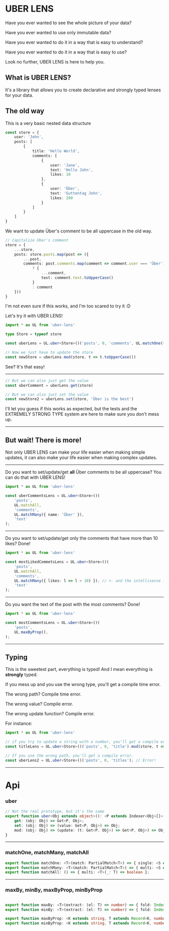 # UBER LENS

Have you ever wanted to see the whole picture of your data?

Have you ever wanted to use only immutable data?

Have you ever wanted to do it in a way that is easy to understand?

Have you ever wanted to do it in a way that is easy to use?

Look no further, UBER LENS is here to help you.

## What is UBER LENS?

It's a library that allows you to create declarative and strongly typed lenses for your data.

## The old way

This is a very basic nested data structure
```typescript
const store = {
    user: 'John',
    posts: [
        {
            title: 'Hello World',
            comments: [
                {
                    user: 'Jane',
                    text: 'Hello John',
                    likes: 10
                },
                {
                    user: 'Über',
                    text: 'Guttentag John',
                    likes: 200
                }
            ]
        }
    ]
}
```

We want to update Über's comment to be all uppercase in the old way.
```typescript
// Capitalize Über's comment
store = {
    ...store,
    posts: store.posts.map(post => ({
        ...post,
        comments: post.comments.map(comment => comment.user === 'Über')
            ? {
                ...comment,
                text: comment.text.toUpperCase()
            }
            : comment
    }))
}

```

I'm not even sure if this works, and I'm too scared to try it :D

Let's try it with UBER LENS!

```typescript
import * as UL from 'uber-lens'

type Store = typeof store

const uberLens = UL.uber<Store>()('posts', 0, 'comments', UL.matchOne({name: 'Über'}), 'text');

// Now we just have to update the store
const newStore = uberLens.mod(store, t => t.toUpperCase())
```

See? It's that easy!

---

```typescript
// But we can also just get the value
const uberComment = uberLens.get(store)

// But we can also just set the value
const newStore2 = uberLens.set(store, 'Über is the best')
```

I'll let you guess if this works as expected, but the tests and the EXTREMELY STRONG TYPE system are here to make sure 
you don't mess up.

---

## But wait! There is more!

Not only UBER LENS can make your life easier when making simple updates, it can also make your life easier when making
complex updates.

---

Do you want to set/update/get **all** Über comments to be all uppercase? You can do that with UBER LENS!
```typescript
import * as UL from 'uber-lens'

const uberCommentsLens = UL.uber<Store>()(
    'posts', 
    UL.matchAll, 
    'comments', 
    UL.matchMany({ name: 'Über' }), 
    'text'
);
```
---
Do you want to set/update/get only the comments that have more than 10 likes? Done!
```typescript
import * as UL from 'uber-lens'

const mostLikedCommetsLens = UL.uber<Store>()(
    'posts', 
    UL.matchAll, 
    'comments', 
    UL.matchMany({ likes: l => l > 10) }), // <- and the intellisense is here to help you
    'text'
);
```
---
Do you want the text of the post with the most comments? Done!
```typescript
import * as UL from 'uber-lens'

const mostCommentsLens = UL.uber<Store>()(
    'posts', 
    UL.maxByProp(),
);
```
---
## Typing

This is the sweetest part, everything is typed! And I mean everything is **strongly** typed.

If you mess up and you use the wrong type, you'll get a compile time error.

The wrong path? Compile time error.

The wrong value? Compile error.

The wrong update function? Compile error.

For instance: 
```typescript
import * as UL from 'uber-lens'

// if you try to update a string with a number, you'll get a compile error.
const titleLens = UL.uber<Store>()('posts', 0, 'title').mod(store, t => t + 1); // Error!

// If you use the wrong path, you'll get a compile error.
const uberLens2 = UL.uber<Store>()('posts', 0, 'titles'); // Error!
```

---

# Api

### uber
```typescript
// Not the real prototype, but it's the same
export function uber<Obj extends object>(): <P extends Indexer<Obj>[]>(...indexers: P) => {
    get: (obj: Obj) => Get<P, Obj>;
    set: (obj: Obj) => (value: Get<P, Obj>) => Obj;
    mod: (obj: Obj) => (update: (t: Get<P, Obj>) => Get<P, Obj>) => Obj;
}
```

---

### matchOne, matchMany, matchAll
```typescript
export function matchOne: <T>(match: PartialMatch<T>) => { single: <S extends T>(obj: S) => boolean };
export function matchMany: <T>(match: PartialMatch<T>) => { multi: <S extends T>(obj: S) => boolean };
export function matchAll: () => { multi: <T>(_: T) => boolean };
```

---

### maxBy, minBy, maxByProp, minByProp
```typescript

export function maxBy: <T>(extract: (el: T) => number) => { fold: Index<T[]> };
export function minBy: <T>(extract: (el: T) => number) => { fold: Index<T[]> };

export function maxByProp: <K extends string, T extends Record<K, number>>(prop: K) => { fold: Index<T[]> };
export function minByProp: <K extends string, T extends Record<K, number>>(prop: K) => { fold: Index<T[]> };
```
